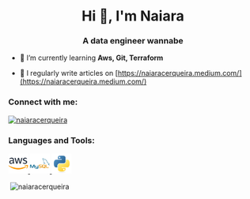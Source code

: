 <h1 align="center">Hi 👋, I'm Naiara</h1>
<h3 align="center">A data engineer wannabe</h3>

- 🌱 I’m currently learning **Aws, Git, Terraform**

- 📝 I regularly write articles on [https://naiaracerqueira.medium.com/](https://naiaracerqueira.medium.com/)

<h3 align="left">Connect with me:</h3>
<p align="left">
<a href="https://linkedin.com/in/naiaracerqueira" target="blank"><img align="center" src="https://raw.githubusercontent.com/rahuldkjain/github-profile-readme-generator/master/src/images/icons/Social/linked-in-alt.svg" alt="naiaracerqueira" height="30" width="40" /></a>
</p>

<h3 align="left">Languages and Tools:</h3>
<p align="left"> <a href="https://aws.amazon.com" target="_blank" rel="noreferrer"> <img src="https://raw.githubusercontent.com/devicons/devicon/master/icons/amazonwebservices/amazonwebservices-original-wordmark.svg" alt="aws" width="40" height="40"/> </a> <a href="https://www.mysql.com/" target="_blank" rel="noreferrer"> <img src="https://raw.githubusercontent.com/devicons/devicon/master/icons/mysql/mysql-original-wordmark.svg" alt="mysql" width="40" height="40"/> </a> <a href="https://pandas.pydata.org/" target="_blank" rel="noreferrer"> <img src="https://raw.githubusercontent.com/devicons/devicon/master/icons/python/python-original.svg" alt="python" width="40" height="40"/> </a> <a href="https://scikit-learn.org/" target="_blank" rel="noreferrer"> </a> </p>

<p>&nbsp;<img align="center" src="https://github-readme-stats.vercel.app/api?username=naiaracerqueira&show_icons=true&locale=en" alt="naiaracerqueira" /></p>
